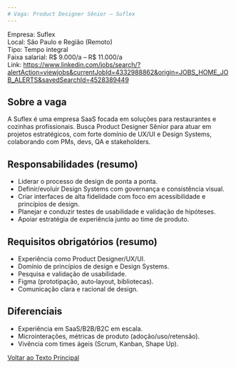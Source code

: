 ```yaml
---
# Vaga: Product Designer Sênior — Suflex
---
```


Empresa: Suflex  
Local: São Paulo e Região (Remoto)  
Tipo: Tempo integral  
Faixa salarial: R$ 9.000/a – R$ 11.000/a  
Link: https://www.linkedin.com/jobs/search/?alertAction=viewjobs&currentJobId=4332988862&origin=JOBS_HOME_JOB_ALERTS&savedSearchId=4528389449

## Sobre a vaga
A Suflex é uma empresa SaaS focada em soluções para restaurantes e cozinhas profissionais. Busca Product Designer Sênior para atuar em projetos estratégicos, com forte domínio de UX/UI e Design Systems, colaborando com PMs, devs, QA e stakeholders.

## Responsabilidades (resumo)
- Liderar o processo de design de ponta a ponta.
- Definir/evoluir Design Systems com governança e consistência visual.
- Criar interfaces de alta fidelidade com foco em acessibilidade e princípios de design.
- Planejar e conduzir testes de usabilidade e validação de hipóteses.
- Apoiar estratégia de experiência junto ao time de produto.

## Requisitos obrigatórios (resumo)
- Experiência como Product Designer/UX/UI.
- Domínio de princípios de design e Design Systems.
- Pesquisa e validação de usabilidade.
- Figma (prototipação, auto‑layout, bibliotecas).
- Comunicação clara e racional de design.

## Diferenciais
- Experiência em SaaS/B2B/B2C em escala.
- Microinterações, métricas de produto (adoção/uso/retensão).
- Vivência com times ágeis (Scrum, Kanban, Shape Up).

[Voltar ao Texto Principal](../index.md)


